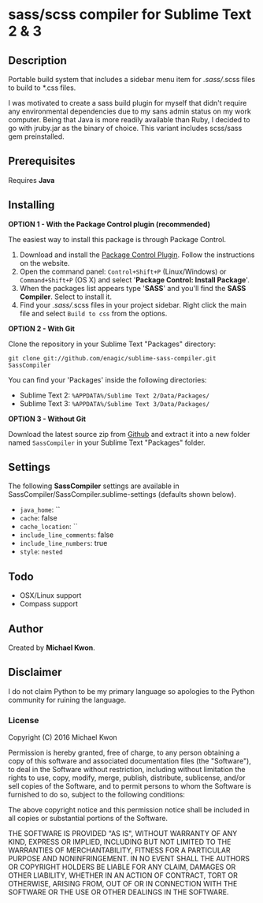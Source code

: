 sass/scss compiler for Sublime Text 2 & 3
====================================

Description
-----------

Portable build system that includes a sidebar menu item for *.sass/*.scss files to build to *.css files.

I was motivated to create a sass build plugin for myself that didn't require any environmental dependencies due to my sans admin status on my work computer.  Being that Java is more readily available than Ruby, I decided to go with jruby.jar as the binary of choice.  This variant includes scss/sass gem preinstalled.

Prerequisites
-------------

Requires **Java**


Installing
----------
**OPTION 1 - With the Package Control plugin (recommended)**

The easiest way to install this package is through Package Control.

1. Download and install the [Package Control Plugin](http://wbond.net/sublime_packages/package_control).
Follow the instructions on the website.
2. Open the command panel: `Control+Shift+P` (Linux/Windows) or `Command+Shift+P` (OS X) and select '**Package Control: Install Package**'.
3. When the packages list appears type '**SASS**' and you'll find the **SASS Compiler**. Select to install it.
4. Find your *.sass/*.scss files in your project sidebar.  Right click the main file and select `Build to css` from the options.


**OPTION 2 - With Git**

Clone the repository in your Sublime Text "Packages" directory:

    git clone git://github.com/enagic/sublime-sass-compiler.git SassCompiler

You can find your 'Packages' inside the following directories:

* Sublime Text 2:
    `%APPDATA%/Sublime Text 2/Data/Packages/`
* Sublime Text 3:
    `%APPDATA%/Sublime Text 3/Data/Packages/`

**OPTION 3 - Without Git**

Download the latest source zip from [Github](https://github.com/enagic/sublime-sass-compiler) and extract it into a new folder named `SassCompiler` in your Sublime Text "Packages" folder.

Settings
--------

The following **SassCompiler** settings are available in SassCompiler/SassCompiler.sublime-settings (defaults shown below).

* `java_home`: ``
* `cache`: false
* `cache_location`: ``
* `include_line_comments`: false
* `include_line_numbers`: true
* `style`: `nested`


Todo
----

* OSX/Linux support
* Compass support

Author
------

Created by **Michael Kwon**.

Disclaimer
-----------

I do not claim Python to be my primary language so apologies to the Python community for ruining the language.

### License
Copyright (C) 2016 Michael Kwon

Permission is hereby granted, free of charge, to any person obtaining a copy of
this software and associated documentation files (the "Software"), to deal in
the Software without restriction, including without limitation the rights to
use, copy, modify, merge, publish, distribute, sublicense, and/or sell copies
of the Software, and to permit persons to whom the Software is furnished to do
so, subject to the following conditions:

The above copyright notice and this permission notice shall be included in all
copies or substantial portions of the Software.

THE SOFTWARE IS PROVIDED "AS IS", WITHOUT WARRANTY OF ANY KIND, EXPRESS OR
IMPLIED, INCLUDING BUT NOT LIMITED TO THE WARRANTIES OF MERCHANTABILITY,
FITNESS FOR A PARTICULAR PURPOSE AND NONINFRINGEMENT. IN NO EVENT SHALL THE
AUTHORS OR COPYRIGHT HOLDERS BE LIABLE FOR ANY CLAIM, DAMAGES OR OTHER
LIABILITY, WHETHER IN AN ACTION OF CONTRACT, TORT OR OTHERWISE, ARISING FROM,
OUT OF OR IN CONNECTION WITH THE SOFTWARE OR THE USE OR OTHER DEALINGS IN THE
SOFTWARE.
